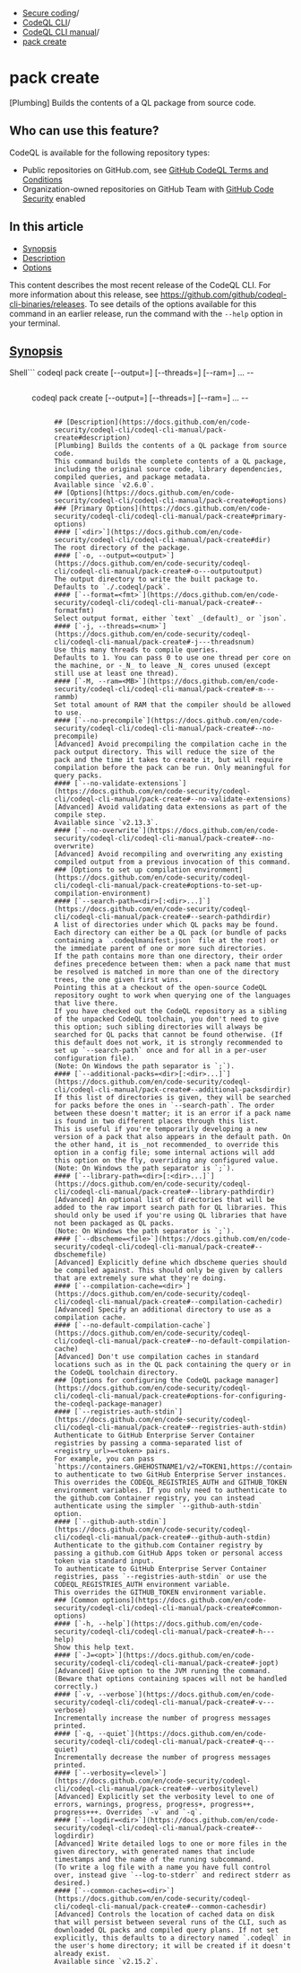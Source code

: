   * [Secure coding](https://docs.github.com/en/code-security "Secure coding")/
  * [CodeQL CLI](https://docs.github.com/en/code-security/codeql-cli "CodeQL CLI")/
  * [CodeQL CLI manual](https://docs.github.com/en/code-security/codeql-cli/codeql-cli-manual "CodeQL CLI manual")/
  * [pack create](https://docs.github.com/en/code-security/codeql-cli/codeql-cli-manual/pack-create "pack create")


# pack create
[Plumbing] Builds the contents of a QL package from source code.
## Who can use this feature?
CodeQL is available for the following repository types:
  * Public repositories on GitHub.com, see [GitHub CodeQL Terms and Conditions](https://github.com/github/codeql-cli-binaries/blob/main/LICENSE.md)
  * Organization-owned repositories on GitHub Team with [GitHub Code Security](https://docs.github.com/en/get-started/learning-about-github/about-github-advanced-security) enabled


## In this article
  * [Synopsis](https://docs.github.com/en/code-security/codeql-cli/codeql-cli-manual/pack-create#synopsis)
  * [Description](https://docs.github.com/en/code-security/codeql-cli/codeql-cli-manual/pack-create#description)
  * [Options](https://docs.github.com/en/code-security/codeql-cli/codeql-cli-manual/pack-create#options)


This content describes the most recent release of the CodeQL CLI. For more information about this release, see <https://github.com/github/codeql-cli-binaries/releases>.
To see details of the options available for this command in an earlier release, run the command with the `--help` option in your terminal.
## [Synopsis](https://docs.github.com/en/code-security/codeql-cli/codeql-cli-manual/pack-create#synopsis)
Shell```
codeql pack create [--output=<output>] [--threads=<num>] [--ram=<MB>] <options>... -- <dir>

```
```
codeql pack create [--output=<output>] [--threads=<num>] [--ram=<MB>] <options>... -- <dir>

```

## [Description](https://docs.github.com/en/code-security/codeql-cli/codeql-cli-manual/pack-create#description)
[Plumbing] Builds the contents of a QL package from source code.
This command builds the complete contents of a QL package, including the original source code, library dependencies, compiled queries, and package metadata.
Available since `v2.6.0`.
## [Options](https://docs.github.com/en/code-security/codeql-cli/codeql-cli-manual/pack-create#options)
### [Primary Options](https://docs.github.com/en/code-security/codeql-cli/codeql-cli-manual/pack-create#primary-options)
#### [`<dir>`](https://docs.github.com/en/code-security/codeql-cli/codeql-cli-manual/pack-create#dir)
The root directory of the package.
#### [`-o, --output=<output>`](https://docs.github.com/en/code-security/codeql-cli/codeql-cli-manual/pack-create#-o---outputoutput)
The output directory to write the built package to.
Defaults to `./.codeql/pack`.
#### [`--format=<fmt>`](https://docs.github.com/en/code-security/codeql-cli/codeql-cli-manual/pack-create#--formatfmt)
Select output format, either `text` _(default)_ or `json`.
#### [`-j, --threads=<num>`](https://docs.github.com/en/code-security/codeql-cli/codeql-cli-manual/pack-create#-j---threadsnum)
Use this many threads to compile queries.
Defaults to 1. You can pass 0 to use one thread per core on the machine, or -_N_ to leave _N_ cores unused (except still use at least one thread).
#### [`-M, --ram=<MB>`](https://docs.github.com/en/code-security/codeql-cli/codeql-cli-manual/pack-create#-m---rammb)
Set total amount of RAM that the compiler should be allowed to use.
#### [`--no-precompile`](https://docs.github.com/en/code-security/codeql-cli/codeql-cli-manual/pack-create#--no-precompile)
[Advanced] Avoid precompiling the compilation cache in the pack output directory. This will reduce the size of the pack and the time it takes to create it, but will require compilation before the pack can be run. Only meaningful for query packs.
#### [`--no-validate-extensions`](https://docs.github.com/en/code-security/codeql-cli/codeql-cli-manual/pack-create#--no-validate-extensions)
[Advanced] Avoid validating data extensions as part of the compile step.
Available since `v2.13.3`.
#### [`--no-overwrite`](https://docs.github.com/en/code-security/codeql-cli/codeql-cli-manual/pack-create#--no-overwrite)
[Advanced] Avoid recompiling and overwriting any existing compiled output from a previous invocation of this command.
### [Options to set up compilation environment](https://docs.github.com/en/code-security/codeql-cli/codeql-cli-manual/pack-create#options-to-set-up-compilation-environment)
#### [`--search-path=<dir>[:<dir>...]`](https://docs.github.com/en/code-security/codeql-cli/codeql-cli-manual/pack-create#--search-pathdirdir)
A list of directories under which QL packs may be found. Each directory can either be a QL pack (or bundle of packs containing a `.codeqlmanifest.json` file at the root) or the immediate parent of one or more such directories.
If the path contains more than one directory, their order defines precedence between them: when a pack name that must be resolved is matched in more than one of the directory trees, the one given first wins.
Pointing this at a checkout of the open-source CodeQL repository ought to work when querying one of the languages that live there.
If you have checked out the CodeQL repository as a sibling of the unpacked CodeQL toolchain, you don't need to give this option; such sibling directories will always be searched for QL packs that cannot be found otherwise. (If this default does not work, it is strongly recommended to set up `--search-path` once and for all in a per-user configuration file).
(Note: On Windows the path separator is `;`).
#### [`--additional-packs=<dir>[:<dir>...]`](https://docs.github.com/en/code-security/codeql-cli/codeql-cli-manual/pack-create#--additional-packsdirdir)
If this list of directories is given, they will be searched for packs before the ones in `--search-path`. The order between these doesn't matter; it is an error if a pack name is found in two different places through this list.
This is useful if you're temporarily developing a new version of a pack that also appears in the default path. On the other hand, it is _not recommended_ to override this option in a config file; some internal actions will add this option on the fly, overriding any configured value.
(Note: On Windows the path separator is `;`).
#### [`--library-path=<dir>[:<dir>...]`](https://docs.github.com/en/code-security/codeql-cli/codeql-cli-manual/pack-create#--library-pathdirdir)
[Advanced] An optional list of directories that will be added to the raw import search path for QL libraries. This should only be used if you're using QL libraries that have not been packaged as QL packs.
(Note: On Windows the path separator is `;`).
#### [`--dbscheme=<file>`](https://docs.github.com/en/code-security/codeql-cli/codeql-cli-manual/pack-create#--dbschemefile)
[Advanced] Explicitly define which dbscheme queries should be compiled against. This should only be given by callers that are extremely sure what they're doing.
#### [`--compilation-cache=<dir>`](https://docs.github.com/en/code-security/codeql-cli/codeql-cli-manual/pack-create#--compilation-cachedir)
[Advanced] Specify an additional directory to use as a compilation cache.
#### [`--no-default-compilation-cache`](https://docs.github.com/en/code-security/codeql-cli/codeql-cli-manual/pack-create#--no-default-compilation-cache)
[Advanced] Don't use compilation caches in standard locations such as in the QL pack containing the query or in the CodeQL toolchain directory.
### [Options for configuring the CodeQL package manager](https://docs.github.com/en/code-security/codeql-cli/codeql-cli-manual/pack-create#options-for-configuring-the-codeql-package-manager)
#### [`--registries-auth-stdin`](https://docs.github.com/en/code-security/codeql-cli/codeql-cli-manual/pack-create#--registries-auth-stdin)
Authenticate to GitHub Enterprise Server Container registries by passing a comma-separated list of <registry_url>=<token> pairs.
For example, you can pass `https://containers.GHEHOSTNAME1/v2/=TOKEN1,https://containers.GHEHOSTNAME2/v2/=TOKEN2` to authenticate to two GitHub Enterprise Server instances.
This overrides the CODEQL_REGISTRIES_AUTH and GITHUB_TOKEN environment variables. If you only need to authenticate to the github.com Container registry, you can instead authenticate using the simpler `--github-auth-stdin` option.
#### [`--github-auth-stdin`](https://docs.github.com/en/code-security/codeql-cli/codeql-cli-manual/pack-create#--github-auth-stdin)
Authenticate to the github.com Container registry by passing a github.com GitHub Apps token or personal access token via standard input.
To authenticate to GitHub Enterprise Server Container registries, pass `--registries-auth-stdin` or use the CODEQL_REGISTRIES_AUTH environment variable.
This overrides the GITHUB_TOKEN environment variable.
### [Common options](https://docs.github.com/en/code-security/codeql-cli/codeql-cli-manual/pack-create#common-options)
#### [`-h, --help`](https://docs.github.com/en/code-security/codeql-cli/codeql-cli-manual/pack-create#-h---help)
Show this help text.
#### [`-J=<opt>`](https://docs.github.com/en/code-security/codeql-cli/codeql-cli-manual/pack-create#-jopt)
[Advanced] Give option to the JVM running the command.
(Beware that options containing spaces will not be handled correctly.)
#### [`-v, --verbose`](https://docs.github.com/en/code-security/codeql-cli/codeql-cli-manual/pack-create#-v---verbose)
Incrementally increase the number of progress messages printed.
#### [`-q, --quiet`](https://docs.github.com/en/code-security/codeql-cli/codeql-cli-manual/pack-create#-q---quiet)
Incrementally decrease the number of progress messages printed.
#### [`--verbosity=<level>`](https://docs.github.com/en/code-security/codeql-cli/codeql-cli-manual/pack-create#--verbositylevel)
[Advanced] Explicitly set the verbosity level to one of errors, warnings, progress, progress+, progress++, progress+++. Overrides `-v` and `-q`.
#### [`--logdir=<dir>`](https://docs.github.com/en/code-security/codeql-cli/codeql-cli-manual/pack-create#--logdirdir)
[Advanced] Write detailed logs to one or more files in the given directory, with generated names that include timestamps and the name of the running subcommand.
(To write a log file with a name you have full control over, instead give `--log-to-stderr` and redirect stderr as desired.)
#### [`--common-caches=<dir>`](https://docs.github.com/en/code-security/codeql-cli/codeql-cli-manual/pack-create#--common-cachesdir)
[Advanced] Controls the location of cached data on disk that will persist between several runs of the CLI, such as downloaded QL packs and compiled query plans. If not set explicitly, this defaults to a directory named `.codeql` in the user's home directory; it will be created if it doesn't already exist.
Available since `v2.15.2`.
